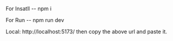 For Insatll -- npm i

For Run -- npm run dev

 Local:   http://localhost:5173/
 then copy the above url and paste it.

